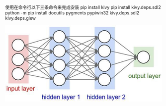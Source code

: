 使用在命令行以下三条命令来完成安装
pip install kivy
pip install kivy.deps.sdl2
python -m pip install docutils pygments pypiwin32 kivy.deps.sdl2 kivy.deps.glew 

![神经网络原理图](https://github.com/SuperrrWu/deep-learning/blob/master/Image/%E7%A5%9E%E7%BB%8F%E7%BD%91%E7%BB%9C%E5%B1%95%E7%A4%BA%E5%9B%BE.jpg)
